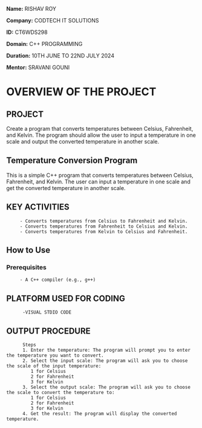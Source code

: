 **Name:** RISHAV ROY

**Company:** CODTECH IT SOLUTIONS

**ID:** CT6WDS298

**Domain:** C++ PROGRAMMING

**Duration:** 10TH JUNE TO 22ND JULY 2024

**Mentor:** SRAVANI GOUNI

# OVERVIEW OF THE PROJECT

## PROJECT
Create a program that converts temperatures between Celsius, Fahrenheit, and Kelvin. The program should allow the user to input a temperature in one scale 
and output the converted temperature in another scale.


## Temperature Conversion Program

This is a simple C++ program that converts temperatures between Celsius, Fahrenheit, and Kelvin. The user can input a temperature in one scale and get the converted temperature in another scale.

## KEY ACTIVITIES
         - Converts temperatures from Celsius to Fahrenheit and Kelvin.
         - Converts temperatures from Fahrenheit to Celsius and Kelvin.
         - Converts temperatures from Kelvin to Celsius and Fahrenheit.

## How to Use

### Prerequisites

         - A C++ compiler (e.g., g++)


## PLATFORM USED FOR CODING
          -VISUAL STDIO CODE


## OUTPUT PROCEDURE
          Steps
          1. Enter the temperature: The program will prompt you to enter the temperature you want to convert.
          2. Select the input scale: The program will ask you to choose the scale of the input temperature:
             1 for Celsius
             2 for Fahrenheit
             3 for Kelvin
          3. Select the output scale: The program will ask you to choose the scale to convert the temperature to:
             1 for Celsius
             2 for Fahrenheit
             3 for Kelvin
          4. Get the result: The program will display the converted temperature.
             
              

